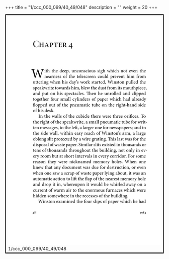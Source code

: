 +++
title = "1/ccc_000_099/40_49/048"
description = ""
weight = 20
+++

<table style="border:2px solid black;max-width:800px;max-height:800px;" 
><tr><td><img class="center-fit-jpg"
src="/jpg_/out_jpg_1984__048.jpg"  >1/ccc_000_099/40_49/048</img></td></tr></table>